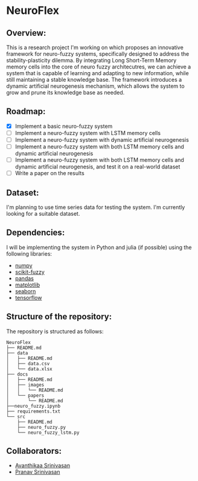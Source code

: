# NeuroFlex

## Overview: 

This is a research project I'm working on which proposes an innovative framework for 
neuro-fuzzy systems, specifically designed to address the stability-plasticity dilemma. By integrating Long Short-Term Memory memory cells into the core of neuro fuzzy architecutres, we can achieve a system that is capable of learning and adapting to new information, while still maintaining a stable knowledge base. The framework introduces a dynamic artificial neurogenesis mechanism, which allows the system to grow and prune its knowledge base as needed.

## Roadmap:

- [x] Implement a basic neuro-fuzzy system
- [ ] Implement a neuro-fuzzy system with LSTM memory cells
- [ ] Implement a neuro-fuzzy system with dynamic artificial neurogenesis
- [ ] Implement a neuro-fuzzy system with both LSTM memory cells and dynamic artificial neurogenesis
- [ ] Implement a neuro-fuzzy system with both LSTM memory cells and dynamic artificial neurogenesis, and test it on a real-world dataset
- [ ] Write a paper on the results

## Dataset:

I'm planning to use time series data for testing the system. I'm currently looking for a suitable dataset.

## Dependencies:

I will be implementing the system in Python and julia (if possible) using the following libraries:

- [numpy](https://numpy.org/)
- [scikit-fuzzy](https://pythonhosted.org/scikit-fuzzy/)
- [pandas](https://pandas.pydata.org/)
- [matplotlib](https://matplotlib.org/)
- [seaborn](https://seaborn.pydata.org/)
- [tensorflow](https://www.tensorflow.org/)

## Structure of the repository:

The repository is structured as follows:

```
NeuroFlex
├── README.md
├── data
│   ├── README.md
│   ├── data.csv
│   └── data.xlsx
├── docs
│   ├── README.md
│   ├── images
│   │   └── README.md
│   └── papers
│       └── README.md
├──neuro_fuzzy.ipynb
├── requirements.txt
└── src
    ├── README.md
    ├── neuro_fuzzy.py
    └── neuro_fuzzy_lstm.py
``` 

## Collaborators:

- [Avanthikaa Srinivasan](https://github.com/ventikaa)
- [Pranav Srinivasan](https://github.com/Titan220)

